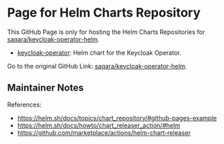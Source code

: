 # Page for Helm Charts Repository

This GitHub Page is only for hosting the Helm Charts Repositories for [saqara/keycloak-operator-helm](https://github.com/saqara/keycloak-operator-helm).

- [keycloak-operator](https://github.com/saqara/keycloak-operator-helm/tree/main/charts/keycloak-operator/): Helm chart for the Keycloak Operator.

Go to the original GitHub Link: [saqara/keycloak-operator-helm](https://github.com/saqara/keycloak-operator-helm).

## Maintainer Notes

References:

- https://helm.sh/docs/topics/chart_repository/#github-pages-example
- https://helm.sh/docs/howto/chart_releaser_action/#helm
- https://github.com/marketplace/actions/helm-chart-releaser
